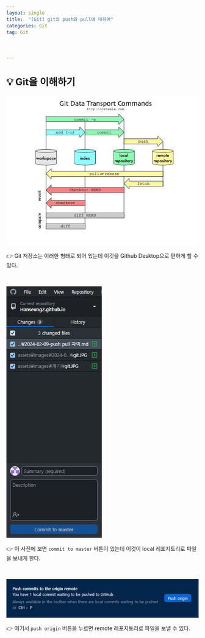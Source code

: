 ```yaml
---
layout: single
title:  "[Git] git의 push와 pull에 대하여"
categories: Git
tag: Git



---
```


<style>H2{font-size:1.8em;}</style>



## 💡 Git을 이해하기

![](/assets/images/2024-02-09/git.jpg)

👉 Git 저장소는 이러한 형태로 되어 있는데 이것을 Github Desktop으로 편하게 할 수 있다.

<br/>

![](/assets/images/2024-02-09/commit.jpg)

👉 이 사진에 보면 `commit to master` 버튼이 있는데 이것이 local 레포지토리로 파일을 보내게 한다.

<br/>

![](/assets/images/2024-02-09/push.jpg)

👉 여기서 `push origin`  버튼을 누르면 remote 레포지토리로 파일을 보낼 수 있다.

